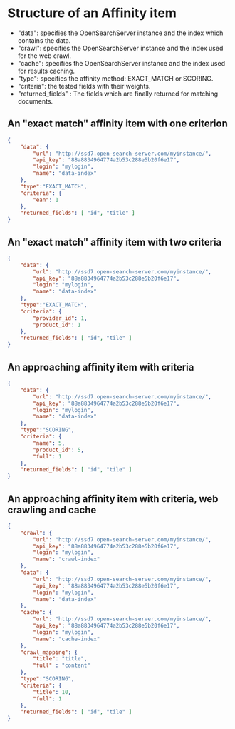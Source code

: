Structure of an Affinity item
=============================

- "data": specifies the OpenSearchServer instance and the index which contains the data.
- "crawl": specifies the OpenSearchServer instance and the index used for the web crawl.
- "cache": specifies the OpenSearchServer instance and the index used for results caching.
- "type": specifies the affinity method: EXACT_MATCH or SCORING.
- "criteria": the tested fields with their weights.
- "returned_fields" : The fields which are finally returned for matching documents. 

An "exact match" affinity item with one criterion
-------------------------------------------------

```json
{
    "data": {
        "url": "http://ssd7.open-search-server.com/myinstance/",
        "api_key": "88a8834964774a2b53c288e5b20f6e17",
        "login": "mylogin",
        "name": "data-index"
    },
    "type":"EXACT_MATCH",
    "criteria": {
        "ean": 1
    },
    "returned_fields": [ "id", "title" ]
}
```

An "exact match" affinity item with two criteria
------------------------------------------------


```json
{
    "data": {
        "url": "http://ssd7.open-search-server.com/myinstance/",
        "api_key": "88a8834964774a2b53c288e5b20f6e17",
        "login": "mylogin",
        "name": "data-index"
    },
    "type":"EXACT_MATCH",
    "criteria": {
        "provider_id": 1,
        "product_id": 1
    },
    "returned_fields": [ "id", "tile" ]
}
```

An approaching affinity item with criteria
------------------------------------------

```json
{
    "data": {
        "url": "http://ssd7.open-search-server.com/myinstance/",
        "api_key": "88a8834964774a2b53c288e5b20f6e17",
        "login": "mylogin",
        "name": "data-index"
    },
    "type":"SCORING",
    "criteria": {
        "name": 5,
       	"product_id": 5,
       	"full": 1
    },
    "returned_fields": [ "id", "tile" ]
}
```

An approaching affinity item with criteria, web crawling and cache
------------------------------------------------------------------
 
```json
{
    "crawl": {
        "url": "http://ssd7.open-search-server.com/myinstance/",
        "api_key": "88a8834964774a2b53c288e5b20f6e17",
        "login": "mylogin",
        "name": "crawl-index"
    },
    "data": {
        "url": "http://ssd7.open-search-server.com/myinstance/",
        "api_key": "88a8834964774a2b53c288e5b20f6e17",
        "login": "mylogin",
        "name": "data-index"
    },
    "cache": {
        "url": "http://ssd7.open-search-server.com/myinstance/",
        "api_key": "88a8834964774a2b53c288e5b20f6e17",
        "login": "mylogin",
        "name": "cache-index"
    },
    "crawl_mapping": {
        "title": "title",
        "full" : "content"
    },
    "type":"SCORING",
    "criteria": {
        "title": 10,
        "full": 1
    },
    "returned_fields": [ "id", "tile" ]
}
```